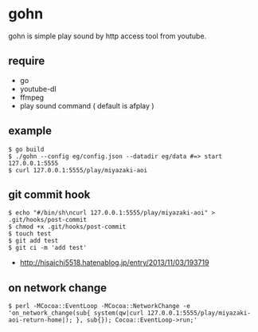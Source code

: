 # gohn

gohn is simple play sound by http access tool from youtube.

## require

* go
* youtube-dl
* ffmpeg
* play sound command ( default is afplay )

## example

```
$ go build
$ ./gohn --config eg/config.json --datadir eg/data #=> start 127.0.0.1:5555
$ curl 127.0.0.1:5555/play/miyazaki-aoi
```
## git commit hook

```
$ echo "#/bin/sh\ncurl 127.0.0.1:5555/play/miyazaki-aoi" > .git/hooks/post-commit
$ chmod +x .git/hooks/post-commit
$ touch test
$ git add test
$ git ci -m 'add test'
```

* http://hisaichi5518.hatenablog.jp/entry/2013/11/03/193719

## on network change

```
$ perl -MCocoa::EventLoop -MCocoa::NetworkChange -e 'on_network_change(sub{ system(qw|curl 127.0.0.1:5555/play/miyazaki-aoi-return-home|); }, sub{}); Cocoa::EventLoop->run;'
```
